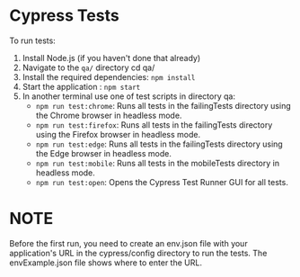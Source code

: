 # Cypress Tests

To run tests:

1. Install Node.js (if you haven't done that already)
2. Navigate to the `qa/` directory cd qa/
3. Install the required dependencies: `npm install`
4. Start the application : `npm start`
5. In another terminal use one of test scripts in directory qa:
    - `npm run test:chrome`: Runs all tests in the failingTests directory using the Chrome browser in headless mode.
    - `npm run test:firefox`: Runs all tests in the failingTests directory using the Firefox browser in headless mode.
    - `npm run test:edge`: Runs all tests in the failingTests directory using the Edge browser in headless mode.
    - `npm run test:mobile`: Runs all tests in the mobileTests directory in headless mode.
    - `npm run test:open`: Opens the Cypress Test Runner GUI for all tests.

# NOTE

Before the first run, you need to create an env.json file with your application's URL in the cypress/config directory to run the tests. The envExample.json file shows where to enter the URL.